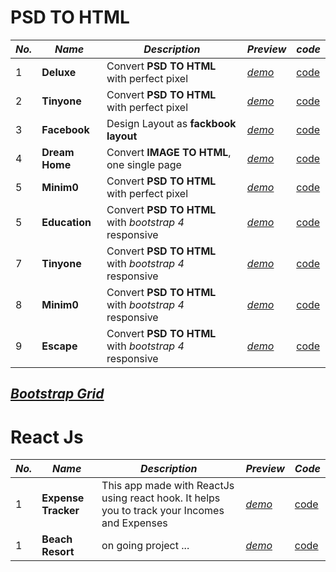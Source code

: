 # PSD TO HTML

|*No.*|*Name*|*Description*|*Preview*|*code*|
|---|---|---|---|---|
|1|**Deluxe**|Convert **PSD TO HTML** with perfect pixel|[*demo*](https://mdmostafa15.github.io/deluxe/)|[code](https://github.com/mdmostafa15/deluxe)|
|2|**Tinyone**|Convert **PSD TO HTML** with perfect pixel|[*demo*](https://mdmostafa15.github.io/tinyone/)|[code](https://github.com/mdmostafa15/tinyone)|
|3|**Facebook**|Design Layout as **fackbook layout**|[*demo*](https://mdmostafa15.github.io/facebook/)|[code](https://github.com/mdmostafa15/facebook)|
|4|**Dream Home**|Convert **IMAGE TO HTML**, one single page|[*demo*](https://mdmostafa15.github.io/image_to_template/)|[code](https://github.com/mdmostafa15/image_to_template)|
|5|**Minim0**|Convert **PSD TO HTML** with perfect pixel|[*demo*](https://mdmostafa15.github.io/minim0/)|[code](https://github.com/mdmostafa15/minim0)|
|5|**Education**|Convert **PSD TO HTML** with *bootstrap 4* responsive|[*demo*](https://mdmostafa15.github.io/edu-psd-to-bootstrap/)|[code](https://github.com/mdmostafa15/edu-psd-to-bootstrap)|
|7|**Tinyone**|Convert **PSD TO HTML** with *bootstrap 4* responsive|[*demo*](https://mdmostafa15.github.io/tinyone-psd-to-bootstrap/)|[code](https://github.com/mdmostafa15/tinyone-psd-to-bootstrap)|
|8|**Minim0**|Convert **PSD TO HTML** with *bootstrap 4* responsive|[*demo*](https://mdmostafa15.github.io/minim0-psd-to-bootstrap/)|[code](https://github.com/mdmostafa15/minim0-psd-to-bootstrap)|
|9|**Escape**|Convert **PSD TO HTML** with *bootstrap 4* responsive|[*demo*](https://mdmostafa15.github.io/escape-psd-to-bootstrap/)|[code](https://github.com/mdmostafa15/escape-psd-to-bootstrap)|

## [***Bootstrap Grid***](https://mdmostafa15.github.io/bootstrap-grid/)

# React Js

|*No.*|*Name*|*Description*|*Preview*|*Code*|
|---|---|---|---|---|
|1|**Expense Tracker**|This app made with ReactJs using react hook. It helps you to track your Incomes and Expenses|[*demo*](https://mdmostafa15.github.io/expense-track/)|[code](https://github.com/mdmostafa15/expense-track)|
|1|**Beach Resort**|on going project ...|[*demo*](https://mdmostafa15.github.io/resort/)|[code](https://github.com/mdmostafa15/resort)|
